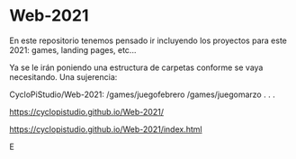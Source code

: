 # Web-2021

En este repositorio tenemos pensado ir incluyendo los proyectos para este 2021: games, landing pages, etc...

Ya se le irán poniendo una estructura de carpetas conforme se vaya necesitando. Una sujerencia:

CycloPiStudio/Web-2021:
                      /games/juegofebrero
                      /games/juegomarzo
                      .
                      .
                      .

https://cyclopistudio.github.io/Web-2021/

https://cyclopistudio.github.io/Web-2021/index.html

E

